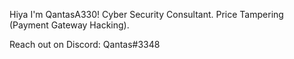 Hiya I'm QantasA330!
Cyber Security Consultant.
Price Tampering (Payment Gateway Hacking).

Reach out on Discord: Qantas#3348

